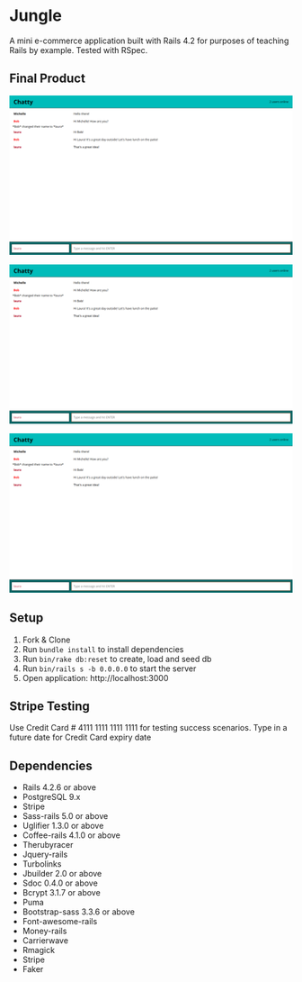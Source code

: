 # Jungle

A mini e-commerce application built with Rails 4.2 for purposes of teaching Rails by example. Tested with RSpec.

## Final Product

!["Screenshot of Jungle main page"](https://raw.githubusercontent.com/geoerika/ChattyApp/master/client/Docs/ChattyApp_main_page.png)

!["Screenshot of Jungle product under administrator page"](https://raw.githubusercontent.com/geoerika/ChattyApp/master/client/Docs/ChattyApp_main_page.png)

!["Screenshot of Jungle signup page"](https://raw.githubusercontent.com/geoerika/ChattyApp/master/client/Docs/ChattyApp_main_page.png)

## Setup

1. Fork & Clone
2. Run `bundle install` to install dependencies
3. Run `bin/rake db:reset` to create, load and seed db
4. Run `bin/rails s -b 0.0.0.0` to start the server
5. Open application: http://localhost:3000

## Stripe Testing

Use Credit Card # 4111 1111 1111 1111 for testing success scenarios.
Type in a future date for Credit Card expiry date

## Dependencies

* Rails 4.2.6 or above
* PostgreSQL 9.x
* Stripe
* Sass-rails 5.0 or above
* Uglifier 1.3.0 or above
* Coffee-rails 4.1.0 or above
* Therubyracer
* Jquery-rails
* Turbolinks
* Jbuilder 2.0 or above
* Sdoc 0.4.0 or above
* Bcrypt 3.1.7 or above
* Puma
* Bootstrap-sass 3.3.6 or above
* Font-awesome-rails
* Money-rails
* Carrierwave
* Rmagick
* Stripe
* Faker
